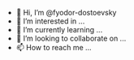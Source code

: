 - 👋 Hi, I’m @fyodor-dostoevsky
- 👀 I’m interested in ...
- 🌱 I’m currently learning ...
- 💞️ I’m looking to collaborate on ...
- 📫 How to reach me ...

<!---
fyodor-dostoevsky/fyodor-dostoevsky is a ✨ special ✨ repository because its `README.md` (this file) appears on your GitHub profile.
You can click the Preview link to take a look at your changes.
--->
